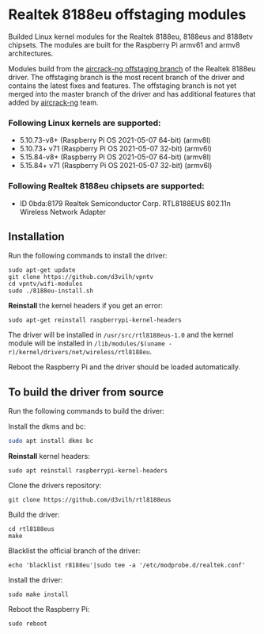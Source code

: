# Realtek 8188eu offstaging modules
Builded Linux kernel modules for the Realtek 8188eu, 8188eus and 8188etv chipsets. The modules are built for the Raspberry Pi armv61 and armv8 architectures.

Modules build from the [aircrack-ng offstaging branch](https://github.com/aircrack-ng/rtl8188eus) of the Realtek 8188eu driver. The offstaging branch is the most recent branch of the driver and contains the latest fixes and features. The offstaging branch is not yet merged into the master branch of the driver and has additional features that added by [aircrack-ng](https://github.com/aircrack-ng) team.

### Following Linux kernels are supported:
* 5.10.73-v8+ (Raspberry Pi OS 2021-05-07 64-bit) (armv8l)
* 5.10.73+ v71 (Raspberry Pi OS 2021-05-07 32-bit) (armv6l)
* 5.15.84-v8+ (Raspberry Pi OS 2021-05-07 64-bit) (armv8l)
* 5.15.84+ v71 (Raspberry Pi OS 2021-05-07 32-bit) (armv6l)

### Following Realtek 8188eu chipsets are supported:
* ID 0bda:8179 Realtek Semiconductor Corp. RTL8188EUS 802.11n Wireless Network Adapter

## Installation
Run the following commands to install the driver:
```
sudo apt-get update
git clone https://github.com/d3vilh/vpntv
cd vpntv/wifi-modules
sudo ./8188eu-install.sh
```
**Reinstall** the kernel headers if you get an error:
```
sudo apt-get reinstall raspberrypi-kernel-headers
```

The driver will be installed in `/usr/src/rtl8188eus-1.0` and the kernel module will be installed in `/lib/modules/$(uname -r)/kernel/drivers/net/wireless/rtl8188eu`.

Reboot the Raspberry Pi and the driver should be loaded automatically.

## To build the driver from source
Run the following commands to build the driver:

Install the dkms and bc:
```bash
sudo apt install dkms bc
```
**Reinstall** kernel headers:
```
sudo apt reinstall raspberrypi-kernel-headers
```
Clone the drivers repository:
```
git clone https://github.com/d3vilh/rtl8188eus
```
Build the driver:
```
cd rtl8188eus
make
```
Blacklist the official branch of the driver:
```
echo 'blacklist r8188eu'|sudo tee -a '/etc/modprobe.d/realtek.conf'
```
Install the driver:
```
sudo make install
```
Reboot the Raspberry Pi:
```
sudo reboot
```


